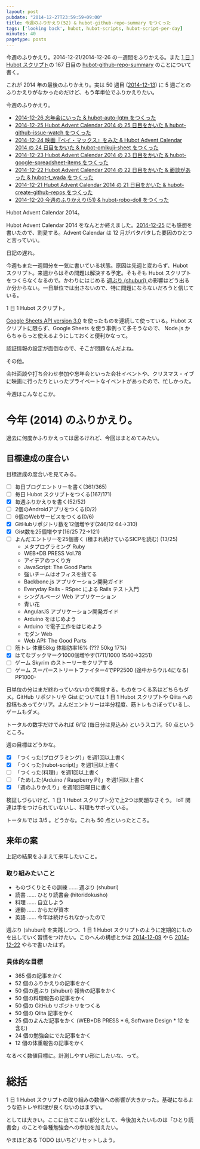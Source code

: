 ```yaml
---
layout: post
pubdate: "2014-12-27T23:59:59+09:00"
title: 今週のふりかえり(52) & hubot-github-repo-summary をつくった
tags: ['looking back', hubot, hubot-scripts, hubot-script-per-day]
minutes: 40
pagetype: posts
---
```

今週のふりかえり。2014-12-21/2014-12-26 の一週間をふりかえる。また [1 日 1 Hubot スクリプト][hubot-script-per-day]の 167 日目の [hubot-github-repo-summary][gh:bouzuya/hubot-github-repo-summary] のことについて書く。

これが 2014 年の最後のふりかえり。実は 50 週目 ([2014-12-13][]) に 5 週ごとのふりかえりがなかったのだけど、もう年単位でふりかえりたい。

今週のふりかえり。

- [2014-12-26 忘年会にいった & hubot-auto-lgtm をつくった][2014-12-26]
- [2014-12-25 Hubot Advent Calendar 2014 の 25 日目をかいた & hubot-github-issue-watch をつくった][2014-12-25]
- [2014-12-24 映画『ベイ・マックス』をみた & Hubot Advent Calendar 2014 の 24 日目をかいた & hubot-omikuji-sheet をつくった][2014-12-24]
- [2014-12-23 Hubot Advent Calendar 2014 の 23 日目をかいた & hubot-google-spreadsheet-items をつくった][2014-12-23]
- [2014-12-22 Hubot Advent Calendar 2014 の 22 日目をかいた & 面談があった & hubot-t_wada をつくった][2014-12-22]
- [2014-12-21 Hubot Advent Calendar 2014 の 21 日目をかいた & hubot-create-github-repos をつくった][2014-12-21]
- [2014-12-20 今週のふりかえり(51) & hubot-robo-doll をつくった][2014-12-20]

Hubot Advent Calendar 2014。

Hubot Advent Calendar 2014 をなんとか終えました。[2014-12-25][] にも感想を書いたので、割愛する。Advent Calendar は 12 月がバタバタした要因のひとつと言っていい。

日記の遅れ。

今週もまた一週間分を一気に書いている状態。原因は先週と変わらず、Hubot スクリプト。来週からはその問題は解決する予定。そもそも Hubot スクリプトをつくらなくなるので。かわりにはじめる [週ぶり (shuburi) ][shuburi] の影響はどう出るか分からない。一日単位では出さないので、特に問題にならないだろうと信じている。

1 日 1 Hubot スクリプト。

[Google Sheets API version 3.0][google-sheets-api] を使ったものを連続して使っている。Hubot スクリプトに限らず、Google Sheets を使う事例って多そうなので、 Node.js からちゃらっと使えるようにしておくと便利かなって。

認証情報の設定が面倒なので、そこが問題なんだよね。

その他。

会社面談や打ち合わせ参加や忘年会といった会社イベントや、クリスマス・イブに映画に行ったりといったプライベートなイベントがあったので、忙しかった。

今週はこんなとこか。

# 今年 (2014) のふりかえり。

過去に何度かふりかえっては居るけれど、今回はまとめてみたい。

## 目標達成の度合い

目標達成の度合いを見てみる。

- [ ] 毎日ブログエントリーを書く(361/365)
- [ ] 毎日 Hubot スクリプトをつくる(167/171)
- [x] 毎週ふりかえりを書く(52/52)
- [ ] 2個のAndroidアプリをつくる(0/2)
- [ ] 6個のWebサービスをつくる(0/6)
- [x] GitHubリポジトリ数を12個増やす(246/12 64->310)
- [x] Gist数を25個増やす(16/25 72->121)
- [ ] よんだエントリーを25個書く (積まれ続けているSICPを読む) (13/25)
  - メタプログラミング Ruby
  - WEB+DB PRESS Vol.78
  - アイデアのつくり方
  - JavaScript: The Good Parts
  - 強いチームはオフィスを捨てる
  - Backbone.js アプリケーション開発ガイド
  - Everyday Rails - RSpec による Rails テスト入門
  - シングルページ Web アプリケーション
  - 青い花
  - AngularJS アプリケーション開発ガイド
  - Arduino をはじめよう
  - Arduino で電子工作をはじめよう
  - モダン Web
  - Web API: The Good Parts
- [ ] 筋トレ 体重58kg 体脂肪率16% (??? 50kg 17%)
- [x] はてなブックマーク1000個増やす(1711/1000 1540->3251)
- [ ] ゲーム Skyrim のストーリーをクリアする
- [ ] ゲーム スーパーストリートファイター4でPP2500 (途中からウル4になる) PP1000-

日単位の分はまだ終わっていないので無視する。ものをつくる系はどちらもダメ。GitHub リポジトリや Gist については 1 日 1 Hubot スクリプトや Qiita への投稿もあってクリア。よんだエントリーは半分程度、筋トレもさぼっているし、ゲームもダメ。

トータルの数字だけでみれば 6/12 (毎日分は見込み) というスコア。50 点というところ。

週の目標はどうかな。

- [x] 「つくった(プログラミング)」を週1回以上書く
- [x] 「つくった(hubot-script)」を週1回以上書く
- [ ] 「つくった(料理)」を週1回以上書く
- [ ] 「ためした(Arduino / Raspberry Pi)」を週1回以上書く
- [x] 「週のふりかえり」を週1回日曜日に書く

検証しづらいけど、1 日 1 Hubot スクリプト分で上2つは問題なさそう。 IoT 関連は手をつけられていないし、料理もサボっている。

トータルでは 3/5 。どうかな。これも 50 点といったところ。

## 来年の案

上記の結果をふまえて来年したいこと。

### 取り組みたいこと

- ものづくりとその訓練 …… 週ぶり (shuburi)
- 読書 …… ひとり読書会 (hitoridokusho)
- 料理 …… 自立しよう
- 運動 …… からだが資本
- 英語 …… 今年は続けられなかったので

週ぶり (shuburi) を実践しつつ、1 日 1 Hubot スクリプトのように定期的にものを出していく習慣をつけたい。このへんの構想とかは [2014-12-09][] やら [2014-12-22][] やらで書いたはず。

### 具体的な目標

- 365 個の記事をかく
- 52 個のふりかえりの記事をかく
- 50 個の週ぶり (shuburi) 報告の記事をかく
- 50 個の料理報告の記事をかく
- 50 個の GitHub リポジトリをつくる
- 50 個の Qiita 記事をかく
- 25 個のよんだ記事をかく (WEB+DB PRESS * 6, Software Design * 12 を含む)
- 24 個の勉強会にでた記事をかく
- 12 個の体重報告の記事をかく

なるべく数値目標に。計測しやすい形にしたいな、って。

# 総括

1 日 1 Hubot スクリプトの取り組みの数値への影響が大きかった。基礎になるような筋トレや料理が良くないのはまずい。

としては大きい。ここに出てこない部分として、今後加えたいものは「ひとり読書会」のことや各種勉強会への参加を加えたい。

やまほどある TODO はいちどリセットしよう。

[google-sheets-api]: https://developers.google.com/google-apps/spreadsheets/
[shuburi]: http://shuburi.org
[2014-12-09]: http://blog.bouzuya.net/2014/12/09/
[2014-12-13]: http://blog.bouzuya.net/2014/12/13/
[2014-12-26]: http://blog.bouzuya.net/2014/12/26/
[2014-12-25]: http://blog.bouzuya.net/2014/12/25/
[2014-12-24]: http://blog.bouzuya.net/2014/12/24/
[2014-12-23]: http://blog.bouzuya.net/2014/12/23/
[2014-12-22]: http://blog.bouzuya.net/2014/12/22/
[2014-12-21]: http://blog.bouzuya.net/2014/12/21/
[2014-12-20]: http://blog.bouzuya.net/2014/12/20/
[hubot-script-per-day]: http://blog.bouzuya.net/posts?tags=hubot-script-per-day
[gh:bouzuya/hubot-github-repo-summary]: https://github.com/bouzuya/hubot-github-repo-summary
